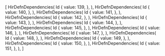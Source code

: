 [
    HirDefnDependencies(
        Id {
            value: 139,
        },
    ),
    HirDefnDependencies(
        Id {
            value: 140,
        },
    ),
    HirDefnDependencies(
        Id {
            value: 141,
        },
    ),
    HirDefnDependencies(
        Id {
            value: 142,
        },
    ),
    HirDefnDependencies(
        Id {
            value: 143,
        },
    ),
    HirDefnDependencies(
        Id {
            value: 144,
        },
    ),
    HirDefnDependencies(
        Id {
            value: 145,
        },
    ),
    HirDefnDependencies(
        Id {
            value: 146,
        },
    ),
    HirDefnDependencies(
        Id {
            value: 147,
        },
    ),
    HirDefnDependencies(
        Id {
            value: 148,
        },
    ),
    HirDefnDependencies(
        Id {
            value: 149,
        },
    ),
    HirDefnDependencies(
        Id {
            value: 150,
        },
    ),
    HirDefnDependencies(
        Id {
            value: 151,
        },
    ),
]